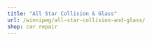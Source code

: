 ```yaml
---
title: "All Star Collision & Glass"
url: /winnipeg/all-star-collision-and-glass/
shop: car repair
---
```

